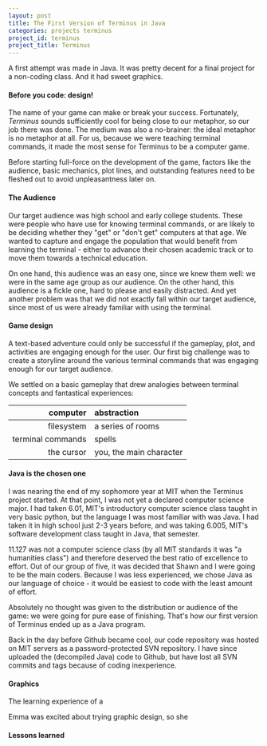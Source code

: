 ```yaml
---
layout: post
title: The First Version of Terminus in Java
categories: projects terminus
project_id: terminus
project_title: Terminus
---
```


A first attempt was made in Java. It was pretty decent for a final project for a non-coding class. And it had sweet graphics. 

<!-- more -->

#### Before you code: design! 

The name of your game can make or break your success. Fortunately, *Terminus* sounds sufficiently cool for being close to our metaphor, so our job there was done. The medium was also a no-brainer: the ideal metaphor is no metaphor at all. For us, because we were teaching terminal commands, it made the most sense for Terminus to be a computer game.

Before starting full-force on the development of the game, factors like the audience, basic mechanics, plot lines, and outstanding features need to be fleshed out to avoid unpleasantness later on. 

#### The Audience

Our target audience was high school and early college students. These were people who have use for knowing terminal commands, or are likely to be deciding whether they "get" or "don't get" computers at that age. We wanted to capture and engage the population that would benefit from learning the terminal - either to advance their chosen academic track or to move them towards a technical education. 

On one hand, this audience was an easy one, since we knew them well: we were in the same age group as our audience. On the other hand, this audience is a fickle one, hard to please and easily distracted. And yet another problem was that we did not exactly fall within our target audience, since most of us were already familiar with using the terminal. 

#### Game design 

A text-based adventure could only be successful if the gameplay, plot, and activities are engaging enough for the user. Our first big challenge was to create a storyline around the various terminal commands that was engaging enough for our target audience.

We settled on a basic gameplay that drew analogies between terminal concepts and fantastical experiences: 

| computer | abstraction |
|--:|:--|
| filesystem | a series of rooms|
| terminal commands | spells|
| the cursor | you, the main character|

#### Java is the chosen one

I was nearing the end of my sophomore year at MIT when the Terminus project started. At that point, I was not yet a declared computer science major. I had taken 6.01, MIT's introductory computer science class taught in very basic python, but the language I was most familiar with was Java. I had taken it in high school just 2-3 years before, and was taking 6.005, MIT's software development class taught in Java, that semester. 

11.127 was not a computer science class (by all MIT standards it was "a humanities class") and therefore deserved the best ratio of excellence to effort. Out of our group of five, it was decided that Shawn and I were going to be the main coders. Because I was less experienced, we chose Java as our language of choice - it would be easiest to code with the least amount of effort. 

Absolutely no thought was given to the distribution or audience of the game: we were going for pure ease of finishing. That's how our first version of Terminus ended up as a Java program. 

Back in the day before Github became cool, our code repository was hosted on MIT servers as a password-protected SVN repository. I have since uploaded the (decompiled Java) code to Github, but have lost all SVN commits and tags because of coding inexperience. 

#### Graphics

The learning experience of a 

Emma was excited about trying graphic design, so she 

#### Lessons learned

